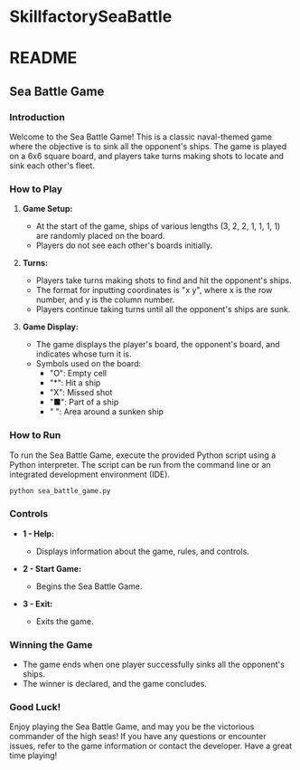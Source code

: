 # SkillfactorySeaBattle
# README

## Sea Battle Game

### Introduction

Welcome to the Sea Battle Game! This is a classic naval-themed game where the objective is to sink all the opponent's ships. The game is played on a 6x6 square board, and players take turns making shots to locate and sink each other's fleet.

### How to Play

1. **Game Setup:**
   - At the start of the game, ships of various lengths (3, 2, 2, 1, 1, 1, 1) are randomly placed on the board.
   - Players do not see each other's boards initially.

2. **Turns:**
   - Players take turns making shots to find and hit the opponent's ships.
   - The format for inputting coordinates is "x y", where x is the row number, and y is the column number.
   - Players continue taking turns until all the opponent's ships are sunk.

3. **Game Display:**
   - The game displays the player's board, the opponent's board, and indicates whose turn it is.
   - Symbols used on the board:
     - "O": Empty cell
     - "*": Hit a ship
     - "X": Missed shot
     - "■": Part of a ship
     - " ": Area around a sunken ship

### How to Run

To run the Sea Battle Game, execute the provided Python script using a Python interpreter. The script can be run from the command line or an integrated development environment (IDE).

```bash
python sea_battle_game.py
```

### Controls

- **1 - Help:**
  - Displays information about the game, rules, and controls.

- **2 - Start Game:**
  - Begins the Sea Battle Game.

- **3 - Exit:**
  - Exits the game.

### Winning the Game

- The game ends when one player successfully sinks all the opponent's ships.
- The winner is declared, and the game concludes.

### Good Luck!

Enjoy playing the Sea Battle Game, and may you be the victorious commander of the high seas! If you have any questions or encounter issues, refer to the game information or contact the developer. Have a great time playing!
